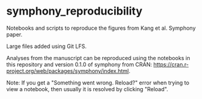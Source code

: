 # symphony_reproducibility

Notebooks and scripts to reproduce the figures from Kang et al. Symphony paper.

Large files added using Git LFS.

Analyses from the manuscript can be reproduced using the notebooks in this repository and version 0.1.0 of symphony from CRAN: https://cran.r-project.org/web/packages/symphony/index.html.

Note: If you get a "Something went wrong. Reload?" error when trying to view a notebook, then usually it is resolved by clicking "Reload".
